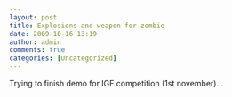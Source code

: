 ```yaml
---
layout: post
title: Explosions and weapon for zombie
date: 2009-10-16 13:19
author: admin
comments: true
categories: [Uncategorized]
---
```

Trying to finish demo for IGF competition (1st november)...<br /><br /><object width="425" height="344"><param name="movie" value="http://www.youtube.com/v/4GKm21eshm4&hl=ru&fs=1&"></param><param name="allowFullScreen" value="true"></param><param name="allowscriptaccess" value="always"></param><embed src="http://www.youtube.com/v/4GKm21eshm4&hl=ru&fs=1&" type="application/x-shockwave-flash" allowscriptaccess="always" allowfullscreen="true" width="425" height="344"></embed></object>

